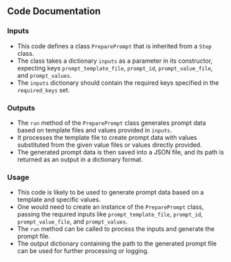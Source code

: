 ## Code Documentation

### Inputs
- This code defines a class `PreparePrompt` that is inherited from a `Step` class.
- The class takes a dictionary `inputs` as a parameter in its constructor, expecting keys `prompt_template_file`, `prompt_id`, `prompt_value_file`, and `prompt_values`.
- The `inputs` dictionary should contain the required keys specified in the `required_keys` set.

### Outputs
- The `run` method of the `PreparePrompt` class generates prompt data based on template files and values provided in `inputs`.
- It processes the template file to create prompt data with values substituted from the given value files or values directly provided.
- The generated prompt data is then saved into a JSON file, and its path is returned as an output in a dictionary format.

### Usage
- This code is likely to be used to generate prompt data based on a template and specific values.
- One would need to create an instance of the `PreparePrompt` class, passing the required inputs like `prompt_template_file`, `prompt_id`, `prompt_value_file`, and `prompt_values`.
- The `run` method can be called to process the inputs and generate the prompt file.
- The output dictionary containing the path to the generated prompt file can be used for further processing or logging.